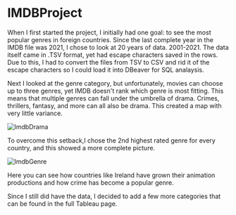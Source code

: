# IMDBProject

When I first started the project, I initially had one goal: to see the most popular genres in foreign countries. Since the last complete year in the IMDB file was 2021, I chose to look at 20 years of data. 2001-2021. The data itself came in .TSV format, yet had escape characters saved in the rows. Due to this, I had to convert the files from TSV to CSV and rid it of the escape characters so I could load it into DBeaver for SQL analaysis. 

Next I looked at the genre category, but unfortunately, movies can choose up to three genres, yet IMDB doesn't rank which genre is most fitting. This means that multiple genres can fall under the umbrella of drama. Crimes, thrillers, fantasy, and more can all also be drama. This created a map with very little variance.


![ImdbDrama](https://github.com/user-attachments/assets/2328b3d3-1aba-4ff7-a257-53477595c392)


To overcome this setback,I chose the 2nd highest rated genre for every country, and this showed a more complete picture.


![ImdbGenre](https://github.com/user-attachments/assets/6b0a4af2-13fe-4349-ab24-a1df08b566c6)

Here you can see how countries like Ireland have grown their animation productions and how crime has become a popular genre.

Since I still did have the data, I decided to add a few more categories that can be found in the full Tableau page.
